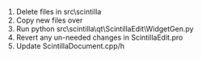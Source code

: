 1. Delete files in src\scintilla
1. Copy new files over
1. Run python src\scintilla\qt\ScintillaEdit\WidgetGen.py
1. Revert any un-needed changes in ScintillaEdit.pro
1. Update ScintillaDocument.cpp/h